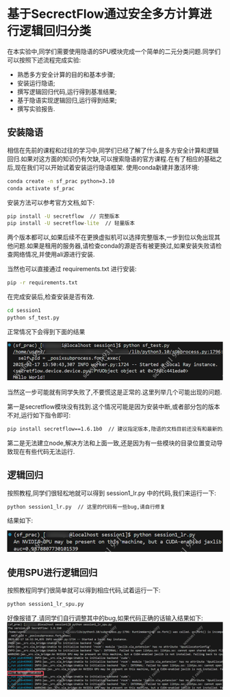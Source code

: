 # 基于SecrectFlow通过安全多方计算进行逻辑回归分类

在本实验中,同学们需要使用隐语的SPU模块完成一个简单的二元分类问题.同学们可以按照下述流程完成实验:
- 熟悉多方安全计算的目的和基本步骤;
- 安装运行隐语;
- 撰写逻辑回归代码,运行得到基准结果;
- 基于隐语实现逻辑回归,运行得到结果;
- 撰写实验报告.

## 安装隐语
相信在先前的课程和过往的学习中,同学们已经了解了什么是多方安全计算和逻辑回归.如果对这方面的知识仍有欠缺,可以搜索隐语的官方课程.在有了相应的基础之后,现在我们可以开始试着安装运行隐语框架.
使用conda新建并激活环境:
```cmd
conda create -n sf_prac python=3.10
conda activate sf_prac
```
安装方法可以参考官方文档,如下:
```cmd
pip install -U secretflow  // 完整版本
pip install -U secretflow-lite  // 轻量版本
```
两个版本都可以,如果后续不在更换虚拟机可以选择完整版本,一步到位以免出现其他问题.如果是租用的服务器,请检查conda的源是否有被更换过,如果安装失败请检查网络情况,并使用ali源进行安装.

当然也可以直接通过 requirements.txt 进行安装:
```cmd
pip -r requirements.txt
```

在完成安装后,检查安装是否有效.

```cmd
cd session1
python sf_test.py 
```
正常情况下会得到下面的结果

![](https://raw.githubusercontent.com/Rainysponge/Figurebed/main/img/20250217155339.png)

当然这一步可能就有同学失败了,不要慌这是正常的.这里列举几个可能出现的问题.

第一是secretflow模块没有找到.这个情况可能是因为安装中断,或者部分包的版本不对,运行如下指令即可:
```cmd
pip install secretflow==1.6.1b0  // 建议指定版本,隐语的文档目前还没有和最新的版本对齐
```
第二是无法建立node,解决方法和上面一致,还是因为有一些模块的目录位置变动导致现在有些代码无法运行.

## 逻辑回归

按照教程,同学们很轻松地就可以得到 session1_lr.py 中的代码,我们来运行一下:
```cmd
python session1_lr.py  // 这里的代码有一些bug,请自行修复
```
结果如下:

![](https://raw.githubusercontent.com/Rainysponge/Figurebed/main/img/20250217160442.png)

## 使用SPU进行逻辑回归

按照教程同学们很简单就可以得到相应代码,试着运行一下:
```cmd
python session1_lr_spu.py
```
好像报错了.请同学们自行调整其中的bug,如果代码正确的话输入结果如下:
![](https://raw.githubusercontent.com/Rainysponge/Figurebed/main/img/20250217163337.png)
